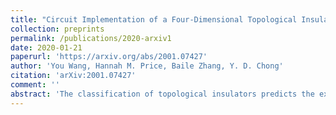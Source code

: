 ```yaml
---
title: "Circuit Implementation of a Four-Dimensional Topological Insulator"
collection: preprints
permalink: /publications/2020-arxiv1
date: 2020-01-21
paperurl: 'https://arxiv.org/abs/2001.07427'
author: 'You Wang, Hannah M. Price, Baile Zhang, Y. D. Chong'
citation: 'arXiv:2001.07427'
comment: ''
abstract: 'The classification of topological insulators predicts the existence of high-dimensional topological phases that cannot occur in real materials, as these are limited to three or fewer spatial dimensions. We use electric circuits to experimentally implement a four-dimensional (4D) topological lattice. The lattice dimensionality is established by circuit connections, and not by mapping to a lower-dimensional system. On the lattices three-dimensional surface, we observe topological surface states that are associated with a nonzero second Chern number but vanishing first Chern numbers. The 4D lattice belongs to symmetry class AI, which refers to time-reversal-invariant and spinless systems with no special spatial symmetry. Class AI is topologically trivial in one to three spatial dimensions, so 4D is the lowest possible dimension for achieving a topological insulator in this class. This work paves the way to the use of electric circuits for exploring high-dimensional topological models.'
---
```


